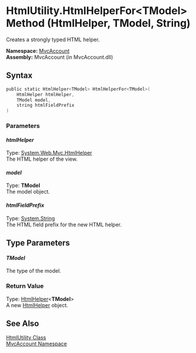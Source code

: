 HtmlUtility.HtmlHelperFor&lt;TModel> Method (HtmlHelper, TModel, String)
========================================================================
Creates a strongly typed HTML helper.

**Namespace:** [MvcAccount][1]  
**Assembly:** MvcAccount (in MvcAccount.dll)

Syntax
------

```csharp
public static HtmlHelper<TModel> HtmlHelperFor<TModel>(
	HtmlHelper htmlHelper,
	TModel model,
	string htmlFieldPrefix
)
```

### Parameters

#### *htmlHelper*
Type: [System.Web.Mvc.HtmlHelper][2]  
The HTML helper of the view.

#### *model*
Type: **TModel**  
The model object.

#### *htmlFieldPrefix*
Type: [System.String][3]  
The HTML field prefix for the new HTML helper.


Type Parameters
---------------

#### *TModel*
The type of the model.

### Return Value
Type: [HtmlHelper][4]&lt;**TModel**>  
A new [HtmlHelper<TModel>][4] object.

See Also
--------
[HtmlUtility Class][5]  
[MvcAccount Namespace][1]  

[1]: ../README.md
[2]: http://msdn2.microsoft.com/en-us/library/dd493095
[3]: http://msdn2.microsoft.com/en-us/library/s1wwdcbf
[4]: http://msdn2.microsoft.com/en-us/library/dd492619
[5]: README.md